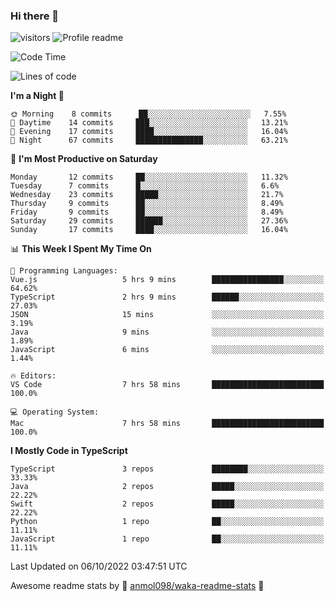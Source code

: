### Hi there 👋  
![visitors](https://visitor-badge.laobi.icu/badge?page_id=leverglowh) ![Profile readme](https://github.com/leverglowh/leverglowh/workflows/Profile%20readme/badge.svg?branch=master)

<!--START_SECTION:waka-->
![Code Time](http://img.shields.io/badge/Code%20Time-1%2C385%20hrs%2049%20mins-blue)

![Lines of code](https://img.shields.io/badge/From%20Hello%20World%20I%27ve%20Written-18%20Thousand%20lines%20of%20code-blue)

**I'm a Night 🦉** 

```text
🌞 Morning    8 commits      ██░░░░░░░░░░░░░░░░░░░░░░░   7.55% 
🌆 Daytime    14 commits     ███░░░░░░░░░░░░░░░░░░░░░░   13.21% 
🌃 Evening    17 commits     ████░░░░░░░░░░░░░░░░░░░░░   16.04% 
🌙 Night      67 commits     ███████████████░░░░░░░░░░   63.21%

```
📅 **I'm Most Productive on Saturday** 

```text
Monday       12 commits     ██░░░░░░░░░░░░░░░░░░░░░░░   11.32% 
Tuesday      7 commits      █░░░░░░░░░░░░░░░░░░░░░░░░   6.6% 
Wednesday    23 commits     █████░░░░░░░░░░░░░░░░░░░░   21.7% 
Thursday     9 commits      ██░░░░░░░░░░░░░░░░░░░░░░░   8.49% 
Friday       9 commits      ██░░░░░░░░░░░░░░░░░░░░░░░   8.49% 
Saturday     29 commits     ██████░░░░░░░░░░░░░░░░░░░   27.36% 
Sunday       17 commits     ████░░░░░░░░░░░░░░░░░░░░░   16.04%

```


📊 **This Week I Spent My Time On** 

```text
💬 Programming Languages: 
Vue.js                   5 hrs 9 mins        ████████████████░░░░░░░░░   64.62% 
TypeScript               2 hrs 9 mins        ██████░░░░░░░░░░░░░░░░░░░   27.03% 
JSON                     15 mins             ░░░░░░░░░░░░░░░░░░░░░░░░░   3.19% 
Java                     9 mins              ░░░░░░░░░░░░░░░░░░░░░░░░░   1.89% 
JavaScript               6 mins              ░░░░░░░░░░░░░░░░░░░░░░░░░   1.44%

🔥 Editors: 
VS Code                  7 hrs 58 mins       █████████████████████████   100.0%

💻 Operating System: 
Mac                      7 hrs 58 mins       █████████████████████████   100.0%

```

**I Mostly Code in TypeScript** 

```text
TypeScript               3 repos             ████████░░░░░░░░░░░░░░░░░   33.33% 
Java                     2 repos             █████░░░░░░░░░░░░░░░░░░░░   22.22% 
Swift                    2 repos             █████░░░░░░░░░░░░░░░░░░░░   22.22% 
Python                   1 repo              ██░░░░░░░░░░░░░░░░░░░░░░░   11.11% 
JavaScript               1 repo              ██░░░░░░░░░░░░░░░░░░░░░░░   11.11%

```



 Last Updated on 06/10/2022 03:47:51 UTC
<!--END_SECTION:waka-->


Awesome readme stats by :star2: [anmol098/waka-readme-stats](https://github.com/anmol098/waka-readme-stats) :star2:
